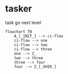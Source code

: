 # tasker

task go next level

```mermaid
flowchart TB
    A_[_INIT_] --> ci-flow
    ci-flow --> one
    ci-flow --> two
    ci-flow --> three
    one --> Z_
    two --> three
    three --> four
    four --> Z_[_OVER_]
```

